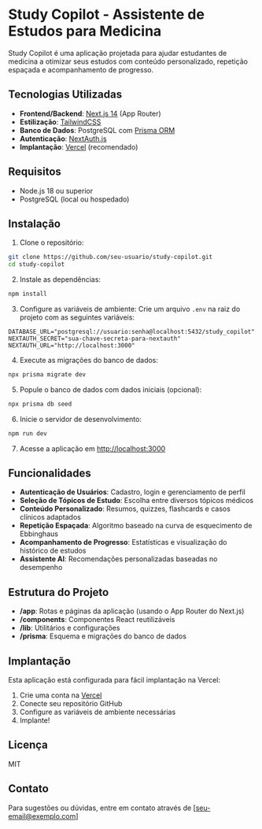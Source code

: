# Study Copilot - Assistente de Estudos para Medicina

Study Copilot é uma aplicação projetada para ajudar estudantes de medicina a otimizar seus estudos com conteúdo personalizado, repetição espaçada e acompanhamento de progresso.

## Tecnologias Utilizadas

- **Frontend/Backend**: [Next.js 14](https://nextjs.org/) (App Router)
- **Estilização**: [TailwindCSS](https://tailwindcss.com/)
- **Banco de Dados**: PostgreSQL com [Prisma ORM](https://www.prisma.io/)
- **Autenticação**: [NextAuth.js](https://next-auth.js.org/)
- **Implantação**: [Vercel](https://vercel.com/) (recomendado)

## Requisitos

- Node.js 18 ou superior
- PostgreSQL (local ou hospedado)

## Instalação

1. Clone o repositório:
```bash
git clone https://github.com/seu-usuario/study-copilot.git
cd study-copilot
```

2. Instale as dependências:
```bash
npm install
```

3. Configure as variáveis de ambiente:
Crie um arquivo `.env` na raiz do projeto com as seguintes variáveis:
```
DATABASE_URL="postgresql://usuario:senha@localhost:5432/study_copilot"
NEXTAUTH_SECRET="sua-chave-secreta-para-nextauth"
NEXTAUTH_URL="http://localhost:3000"
```

4. Execute as migrações do banco de dados:
```bash
npx prisma migrate dev
```

5. Popule o banco de dados com dados iniciais (opcional):
```bash
npx prisma db seed
```

6. Inicie o servidor de desenvolvimento:
```bash
npm run dev
```

7. Acesse a aplicação em [http://localhost:3000](http://localhost:3000)

## Funcionalidades

- **Autenticação de Usuários**: Cadastro, login e gerenciamento de perfil
- **Seleção de Tópicos de Estudo**: Escolha entre diversos tópicos médicos
- **Conteúdo Personalizado**: Resumos, quizzes, flashcards e casos clínicos adaptados
- **Repetição Espaçada**: Algoritmo baseado na curva de esquecimento de Ebbinghaus
- **Acompanhamento de Progresso**: Estatísticas e visualização do histórico de estudos
- **Assistente AI**: Recomendações personalizadas baseadas no desempenho

## Estrutura do Projeto

- **/app**: Rotas e páginas da aplicação (usando o App Router do Next.js)
- **/components**: Componentes React reutilizáveis
- **/lib**: Utilitários e configurações
- **/prisma**: Esquema e migrações do banco de dados

## Implantação

Esta aplicação está configurada para fácil implantação na Vercel:

1. Crie uma conta na [Vercel](https://vercel.com/)
2. Conecte seu repositório GitHub
3. Configure as variáveis de ambiente necessárias
4. Implante!

## Licença

MIT

## Contato

Para sugestões ou dúvidas, entre em contato através de [seu-email@exemplo.com] 